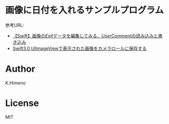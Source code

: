 # 画像に日付を入れるサンプルプログラム

参考URL:

- [【Swift】画像のExifデータを編集してみる、UserCommentの読み込みと書き込み](http://titirobo-develop.hatenablog.jp/entry/2016/10/20/143111)
- [Swift3.0 UIImageViewで表示された画像をカメラロールに保存する](http://joyplot.com/documents/2016/08/19/swift%E3%81%A7imageview%E3%81%AE%E7%94%BB%E5%83%8F%E3%82%92%E3%82%AB%E3%83%A1%E3%83%A9%E3%83%AD%E3%83%BC%E3%83%AB%E3%81%AB%E4%BF%9D%E5%AD%98%E3%81%99%E3%82%8B/)


# Author

K.Himeno

# License

MIT
